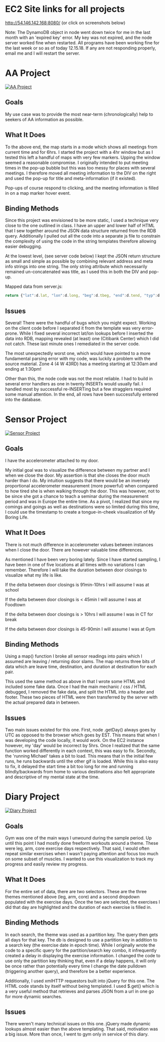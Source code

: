# EC2 Site links for all projects
http://54.146.142.168:8080/ (or click on screenshots below)

Note:  The DynamoDB object in node went down twice for me in the last month with an 'expired key' error.  My key was not expired, and the node server worked fine when restarted.  All programs have been working fine for the last week or so as of today 12.15.18.   If any are not responding properly, email me and I will restart the server.

# AA Project

[![AA Project](img/aa.png)](http://54.146.142.168:8080/aa)

## Goals

My use case was to provide the most near-term (chronologically) help to seekers of AA information as possible.  

## What It Does

To the above end, the map starts in a mode which shows all meetings from current time and for 6hrs.  I started the project with a 4hr window but as I tested this left a handful of maps with very few markers.  Upping the window seemed a reasonable compromise.  I originally intended to put meeting times in the pop-up bubble but this was too messy for places with several meetings.  I therefore moved all meeting information to the DIV on the right and used the pop-up for title and meta-information (if it existed).

Pop-ups of course respond to clicking, and the meeting information is filled in on a map marker hover event.

## Binding Methods

Since this project was envisioned to be more static, I used a technique very close to the one outlined in class. I have an upper and lower half of HTML that I sew together around the JSON data structure returned from the RDB query.  Additionally I pulled out all the code into a separate js file to constrain the complexity of using the code in the string templates therefore allowing easier debugging.  

At the lowest level, (see server code below) I kept the JSON return structure as small and simple as possible by combining relevant address and meta info strings into one string.  The only string attribute which necessarily remained un-concatenated was title, as I used this in both the DIV and pop-up.



Mapped data from server.js:

```javascript
return {"lat":d.lat, "lon":d.long, "beg":d.tbeg, "end":d.tend, "typ":d.ttype, "title":d.title, "meetings": "<br>" + d.address + "<br>" + d.meta + "<br>" + d.details + "<br>Wheelchair Access: " + wchair};
```


## Issues

Several!  There were the handful of bugs which you might expect.  Working on the client code before I separated it from the template was very error-prone.  While I fixed several incorrect lat/lon lookups before I inserted the data into RDB, mapping revealed (at least) one (Citibank Center) which I did not catch.  These last minute ones I remediated in the server code.

The most unexpectedly worst one, which would have pointed to a more fundamental parsing error with my code, was luckily a problem with the source material.  Zone 4 (4 W 43RD) has a meeting starting at 12:30am and ending at 1:30pm!   

Other than this, the node code was not the most reliable.  I had to build in several error handlers as one in twenty INSERTs would usually fail.  I handled most by successful re-INSERTing but a few stragglers required some manual attention.  In the end, all rows have been successfully entered into the database.


# Sensor Project

[![Sensor Project](img/sensor.png)](http://54.146.142.168:8080/se)

## Goals

I have the accelerometer attached to my door.

My initial goal was to visualize the difference between my partner and I when we close the door.  My assertion is that she closes the door much harder than I do.  My intuition suggests that there would be an inversely proportional accelerometer measurement (more powerful) when compared to how tired she is when walking through the door.  This was however, not to be since she got a chance to teach a seminar during the measurement period and was in Europe the entire time.  As a pivot, I realized that since my comings and goings as well as destinations were so limited during this time, I could use the timestamp to create a tongue-in-cheek visualization of My Boring Life.

## What It Does

There is not much difference in accelerometer values between instances when I close the door. There are however valuable time differences.

As mentioned I have been very boring lately. Since I have started sampling, I have been in one of five locations at all times with no variations I can remember. Therefore I will take the duration between door closings to visualize what my life is like.

If the delta between door closings is 91min-10hrs I will assume I was at school

If the delta between door closings is < 45min I will assume I was at Foodtown

If the delta between door closings is > 10hrs I will assume I was in CT for break

If the delta between door closings is 45-90min I will assume I was at Gym


## Binding Methods

Using a map() function I broke all sensor readings into pairs which I assumed are leaving / returning door slams.  The map returns three bits of data which are leave time, destination, and duration at destination for each pair.

This used the same method as above in that I wrote some HTML and included some fake data.  Once I had the main mechanic / css / HTML debugged, I removed the fake data, and split the HTML into a header and footer.  These two pieces of HTML were then transferred by the server with the actual prepared data in between.  


## Issues
Two main issues existed for this one.  First, node .getDay() always goes by UTC as opposed to the browser which goes by EST.  This means that when I was developing the code locally, it would work.  On the EC2 instance however, my 'day' would be incorrect by 5hrs.   Once I realized that the same function worked differently in each context, this was easy to fix.  Secondly, the 'running Michael' takes a bit to load.  This means that in the initial few runs, he runs backwards until the other gif is loaded.  While this is also easy to fix, it delayed the start time a bit too long for me and running blindly/backwards from home to various destinations also felt appropriate and descriptive of my mental state at the time. 

# Diary Project

[![Diary Project](img/diary.png)](http://54.146.142.168:8080/di.html)

## Goals

Gym was one of the main ways I unwound during the sample period.  Up until this point I had mostly done freeform workouts around a theme.  These were leg, arm, core exercise days respectively.  That said, I would often repeat similar exercises when I wasn't paying attention and focus too much on some subset of muscles.  I wanted to use this visualization to track my progress and easily review my progress.

## What It Does

For the entire set of data, there are two selectors.  These are the three themes mentioned above (leg, arm, core) and a second dropdown populated with the exercise days.  Once the two are selected, the exercises I did that day are highlighted and the duration of each exercise is filled in.

## Binding Methods

In each search, the theme was used as a partition key.  The query then gets all days for that key.  The db is designed to use a partition key in addition to a search key (the exercise date in epoch time).  While I originally wrote the code to a specific query for the partition/search key combo, it infrequently created a delay in displaying the exercise information.  I changed the code to use only the partition key thinking that, even if a delay happens, it will only be once rather than potentially every time I change the date pulldown (triggering another query), and therefore be a better experience.

Additionally, I used xmlHTTP requestors built into jQuery for this one.  The HTML code stands by itself without being templated.  I used $.get() which is a very useful method that retrieves and parses JSON from a url in one go for more dynamic searches.  

## Issues

There weren't many technical issues on this one.  jQuery made dynamic lookups almost easier than the above templating.  That said, motivation was a big issue.  More than once, I went to gym only in service of this diary.

